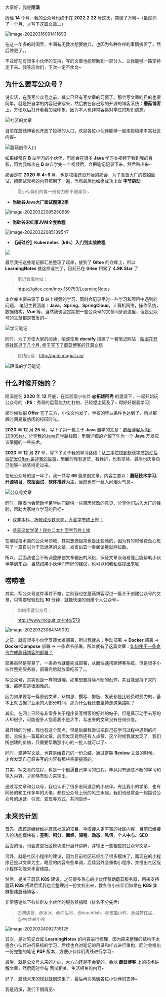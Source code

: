 大家好，我是**陌溪**

历经 **14** 个月，我的公众号也终于在 **2022.2.22** 号这天，突破了万粉~（虽然鸽了一个月，才写下这篇文章。。）


![image-20220316091411693](images/image-20220316091411693.png)

在这一年多的时间里，中间有无数次想要放弃，也因为各种各样的事情搁置了，然后停更了。。

不过好在有很多小伙伴的支持，写的文章也能帮助到一部分人，让我能够一路坚持走下来。我答应你们，下次一定不水文~

## 为什么要写公众号？

说实话，在我写公众号之前，其实已经有写文章的习惯了。那会写文章的目的也很简单，就是把自学的内容记录写来，然后放在自己写的开源的博客系统：**蘑菇博客** 上，方便以后打开看看加深印象，因为本人也非常容易对学过的知识遗忘。


![社区的文章](images/image-20220323083420424.png)

目前在蘑菇博客也开放了投稿的入口，欢迎各位小伙伴能够一起来投稿来丰富社区内容~


![蘑菇创作入口](images/image-20220324075945228.png)

如果经常在 **B** 站学习的小伙伴，可能会在很多 **Java** 学习类视频下看到我的身影，因为我每次在 **B** 站自学完一个视频后，会把笔记记录下来，然后贴出来~

那会是在 **2020** 年 **4~6** 月，也是校招还没开始的那会，为了准备大厂的校招面试，把面试常考的内容都刷了一遍，当然最后也如愿成功上岸 **字节跳动**

>  愿小伙伴们的每一份努力都不被辜负~

- **尚硅谷Java大厂面试题第2季**


![image-20220322085250689](images/image-20220322085250689.png)

- **尚硅谷宋红康JVM全套教程**


![image-20220322085139547](images/image-20220322085139547.png)

- **【尚硅谷】Kubernetes（k8s）入门到实战教程**


![](images/image-20220322085012006.png)

最后我把这些笔记都汇总整理了起来，放到了 **Gitee** 的仓库上，所以 **LearningNotes** 就这样诞生了，目前已在 **Gitee** 积累了 **4.9K Star** 了

> 笔记仓库地址：
>
> https://gitee.com/moxi159753/LearningNotes

本仓库主要来源于 **B** 站上视频的学习，同时会记录平时一些学习和项目中遇到的问题， 笔记主要涵盖：**Java**，**Spring**，**SpringCloud**，计算机网络，操作系统，数据结构，**Vue** 等，当然我也会定期把一些公众号的文章同步到这里，但是公众号的文章都是首发的~


![学习笔记](images/image-20220322084253715.png)

同时，为了方便大家的阅读，陌溪使用 **docsify** 搭建了一套笔记网站：[陌溪在开源社区逛了几个月, 终于写下了蘑菇博客的开源文档](https://mp.weixin.qq.com/s/VXH19dQRkNtPbzDMVXwsPQ)

>  在线阅读：http://note.moguit.cn/


![陌溪的学习笔记](images/image-20220322093741069.png)

## 什么时候开始的？

陌溪是在 **2020** 年 **12** 月底，在实验室小伙伴 **@拓跋阿秀** 的邀请下，一起开始玩公众号的（**PS**：秀哥的运营能力杠杠的，已经望尘莫及了~ 得好好跟着学习）

那时候秋招 **Offer** 签了三方，小论文也发了，学校的毕业条件也达到了，所以那段时间是最悠闲的校园时光。

**2020** 年 **12** 月 **25** 号，写下了第一篇关于 **Java** 自学的文章：[蘑菇博客从0到2000Star，分享我的Java自学路线图](https://mp.weixin.qq.com/s/3u6OOYkpj4_ecMzfMqKJRw)，里面详细的介绍了作为一个 **Java** 开发应该掌握的一些技术。

**2020** 年 **12** 月 **27** 号，写下了关于我的学习路线：[从三本院校到斩获字节跳动后端研发Offer-讲述我的故事](https://mp.weixin.qq.com/s/c4rR_aWpmNNFGn-mZBLWYg)，里面的我有迷茫，有挫折，也有坚持，最后也庆幸自己能够一路坚持走过来。

在玩公众号的这一年了，我一共写 **69** 篇原创文章，内容主要以：**蘑菇技术学习**、**开源项目**、**校招面试**、**软件推荐**为主，当然也有一丝人间烟火气息~


![公众号文章](https://mmbiz.qpic.cn/mmbiz_png/emOFDDdibbjLfWasHiaBBvst3R45pkkfPXCcOXqGaq5zLv6HrfrAWBBklZicYWdibufk57e4ohpwAUV7cscqiazliaxA/640?wx_fmt=png)

同时，陌溪也会帮助学弟学妹们提供一些简历修改的意见，分享他们进入大厂的经验，帮助大家树立学习的目标~

- [双非本科，折戟成沙铁未销，九面字节终上岸！](https://mp.weixin.qq.com/s/SRf2f8wFFyjz2BUUXD_pmg)

- [恭喜这位学弟！民办二本九面字节终上岸](https://mp.weixin.qq.com/s/mE8AjQdQP8cgsWPVUbLBHA)

在编程技术类的公众号领域，其实想做起来也是比较难的，因为有的时候费劲心思写了一篇自以为干货满满的文章，发表出去一看阅读量就两位数。

所以，后面我也会不断调整原创文章输出的风格，保证文章诙谐易懂且能帮助小伙伴学到东西，当然如果小伙伴们有好的建议，也可以和我私信提出来呢

## 唠唠嗑

其实，写公众号这件事并不难，之前我也在蘑菇博客写过一篇关于创建公众号的文章，只需要轻轻松松 **10** 分钟，就能快速的创建个人公众号~

> 如何申请公众号：
>
> http://www.moguit.cn/info/579


![image-20220323084749092](images/image-20220323084749092.png)

之前，就有很多小伙伴反馈太难部署，所以我就从：手动部署 -> **Docker** 部署 -> **DockerCompose** 部署 -> 一条命令部署，所以就有了这篇文章：[如何使用一条命令完成蘑菇博客的部署？](https://mp.weixin.qq.com/s/LgRIqdPAGzN1tCPMi0Y8RQ)

部署虽然是容易了，一条命令就能完成部署，从而快速搭建博客系统，但是很多小伙伴整完服务器，部署完后就放着吃灰了。。

写公众号，其实也是一样的道理，如果想要持续不断的创作，并且能坚持下来的话，那确实是很困难的。

因为如果要写一篇原创文章，从构思、撰写、排版、发表都是比较费时费力的，基本上就占据了业余的大部分时间，那为什么我还要坚持走这条路呢？

其实，在网上已经有非常多关于程序员写博客的好处的帖子，但是真正动手去写的人却很少，可能很多人抱着我不是大牛，写出来的文章没有任何价值。

最开始的时候，我也有这个观点，但是后面我尝试把自己在学习过程中遇到的问题，总结出一篇篇的文章，后面发现竟然还有人点赞，这个时候我就发现了，我们所创建的价值，只需要帮助那小小的一批人就可以了~

同时，坚持写文章，也算是给自己的一份总结，通过定期 **Review** 文章的时候，才会发现自己原来写的内容有那些需要提高的。

其实，写文章的过程，也是一个倒逼自己学习的过程，毕竟只有通过不断的学习和输入内容，才能够有动力来输出。

通过写文章和公众号，我也认识了很多志同道合的小伙伴。有比我小的学弟，也有同龄的和工作多年的大佬，都在公众号上玩的风生水起。我们也经常会一起探讨公众号的运营、引流、变现等方式，共同进步~

## 未来的计划

首先，应该是继续维护蘑菇社区的项目，争取接入更丰富的社区内容，目前已经接入的功能模块有：**签到**、**积分**、**面经**、**课程**、**动态**、**私信**、**个人中心**、**SEO**

后面的话，也会这些社区模块进行展开讲解，并输出一些相应的公众号文章~

另外，就是社区小程序的建设，因为目前社区已经加了很多模块了，而现在的小程序还是以文章为主，略显的内容有些单调，后续另外会重构小程序，并推出社区版小程序功能来丰富维度。

然后，是关于蘑菇 **K8S** 建设，之前很多热心的小伙伴赞助蘑菇服务器，用来支持蘑菇 **K8S** 搭建后续我也会整理出一份文档出来，教各位小伙伴们如果在 **K8S** 集群搭建蘑菇博客~

非常感谢以下各位群友小伙伴的服务器捐赠（排名不分先后）

> @网课哥、@冰冰、@向后哥、@touchfish、@炫酷小辉、@泪梦红尘、@wechat小冰


![image-20220324092735125](images/image-20220324092735125.png)

其次，是对笔记仓库 **LearningNotes** 的内容进行梳理，因为原来整理的结构不太适合小伙伴进行系统的学习，后续也会对笔记的目录和样式进行重构，同时会推出一份完整的笔记 **PDF** 版本，方便小伙伴们离线进行学习~

最后，就是公众号未来的方向，大方向还是不会变的，会以 **蘑菇博客** 上的技术讲解文章，然后同时会有 面试相关、生活相关的内容~

好了，蘑菇未来的规划就到这里了，最后再次感谢各位小伙伴的支持~

我是陌溪，我们下期再见~

